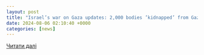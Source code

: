 ```yaml
---
layout: post
title: "Israel’s war on Gaza updates: 2,000 bodies ’kidnapped’ from Gaza’s graves"
date: 2024-08-06 02:10:40 +0000
categories: [news]
---
```


[Читати далі](https://www.aljazeera.com/news/liveblog/2024/8/5/israels-war-on-gaza-live-80-of-victims-of-school-bombings-are-children)
